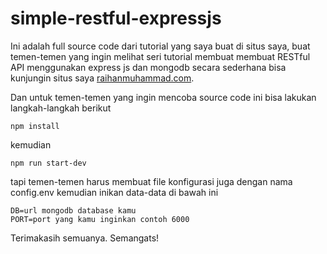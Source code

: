 # simple-restful-expressjs

Ini adalah full source code dari tutorial yang saya buat di situs saya, buat temen-temen yang ingin melihat seri tutorial membuat membuat RESTful API menggunakan express js dan mongodb secara sederhana bisa kunjungin situs saya [raihanmuhammad.com](https://raihanmuhammad.com/).

Dan untuk temen-temen yang ingin mencoba source code ini bisa lakukan langkah-langkah berikut

```
npm install
```

kemudian

```
npm run start-dev
```

tapi temen-temen harus membuat file konfigurasi juga dengan nama config.env kemudian inikan data-data di bawah ini

```
DB=url mongodb database kamu
PORT=port yang kamu inginkan contoh 6000
```

Terimakasih semuanya. Semangats!
